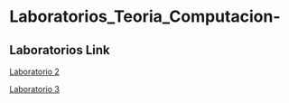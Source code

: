 # Laboratorios_Teoria_Computacion-

## Laboratorios Link
[Laboratorio 2](./Lab2/README.md)

[Laboratorio 3](./Lab3/README.md)